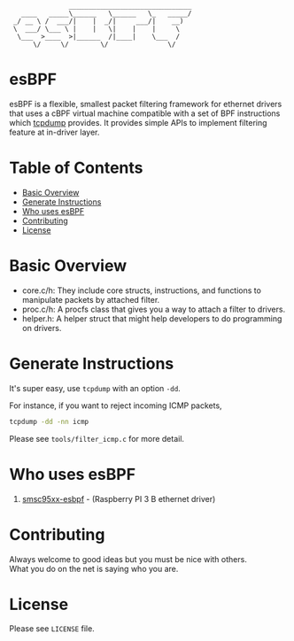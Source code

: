                    _______________________________
       ____   _____\______   \______   \_   _____/ 
     _/ __ \ /  ___/|    |  _/|     ___/|    __)   
     \  ___/ \___ \ |    |   \|    |    |     \    
      \___  >____  >|______  /|____|    \___  /    
          \/     \/        \/               \/     

# esBPF
esBPF is a flexible, smallest packet filtering framework for ethernet drivers that
uses a cBPF virtual machine compatible with a set of BPF instructions which [tcpdump](https://github.com/the-tcpdump-group/tcpdump) provides.
It provides simple APIs to implement filtering feature at in-driver layer.

# Table of Contents
- [Basic Overview](#basic-overview)
- [Generate Instructions](#generate-instructions)
- [Who uses esBPF](#who-uses-esbpf)
- [Contributing](#contributing)
- [License](#license)

# Basic Overview
- core.c/h: They include core structs, instructions, and functions to manipulate packets by attached filter.
- proc.c/h: A procfs class that gives you a way to attach a filter to drivers.
- helper.h: A helper struct that might help developers to do programming on drivers.

# Generate Instructions
It's super easy, use `tcpdump` with an option `-dd`.

For instance, if you want to reject incoming ICMP packets,
```sh
tcpdump -dd -nn icmp
```

Please see `tools/filter_icmp.c` for more detail.

# Who uses esBPF
1. [smsc95xx-esbpf](https://github.com/memnoth/smsc95xx-esbpf) - (Raspberry PI 3 B ethernet driver)

# Contributing
Always welcome to good ideas but you must be nice with others.  
What you do on the net is saying who you are.

# License
Please see `LICENSE` file.
